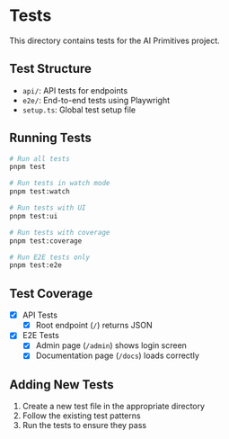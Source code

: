 # Tests

This directory contains tests for the AI Primitives project.

## Test Structure

- `api/`: API tests for endpoints
- `e2e/`: End-to-end tests using Playwright
- `setup.ts`: Global test setup file

## Running Tests

```bash
# Run all tests
pnpm test

# Run tests in watch mode
pnpm test:watch

# Run tests with UI
pnpm test:ui

# Run tests with coverage
pnpm test:coverage

# Run E2E tests only
pnpm test:e2e
```

## Test Coverage

- [x] API Tests
  - [x] Root endpoint (`/`) returns JSON
- [x] E2E Tests
  - [x] Admin page (`/admin`) shows login screen
  - [x] Documentation page (`/docs`) loads correctly

## Adding New Tests

1. Create a new test file in the appropriate directory
2. Follow the existing test patterns
3. Run the tests to ensure they pass
